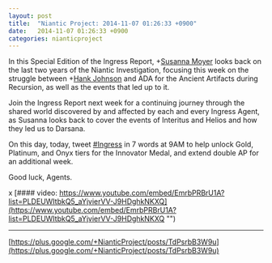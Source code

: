 ```yaml
---
layout: post
title:  "Niantic Project: 2014-11-07 01:26:33 +0900"
date:   2014-11-07 01:26:33 +0900
categories: nianticproject
---
```

In this Special Edition of the Ingress Report, +[Susanna Moyer](https://plus.google.com/101560858827970533247 "") looks back on the last two years of the Niantic Investigation, focusing this week on the struggle between +[Hank Johnson](https://plus.google.com/117792105926525258257 "") and ADA for the Ancient Artifacts during Recursion, as well as the events that led up to it.

Join the Ingress Report next week for a continuing journey through the shared world discovered by and affected by each and every Ingress Agent, as Susanna looks back to cover the events of Interitus and Helios and how they led us to Darsana.

On this day, today, tweet [#Ingress](https://plus.google.com/s/%23Ingress "") in 7 words at 9AM to help unlock Gold, Platinum, and Onyx tiers for the Innovator Medal, and extend double AP for an additional week.

Good luck, Agents.

x
[#### video: https://www.youtube.com/embed/EmrbPRBrU1A?list=PLDEUWItbkQ5_aYjvierVV-J9HDghkNKXQ](https://www.youtube.com/embed/EmrbPRBrU1A?list=PLDEUWItbkQ5_aYjvierVV-J9HDghkNKXQ "")
- - -
[https://plus.google.com/+NianticProject/posts/TdPsrbB3W9u](https://plus.google.com/+NianticProject/posts/TdPsrbB3W9u)
